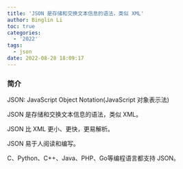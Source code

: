 ```yaml
---
title: 'JSON 是存储和交换文本信息的语法，类似 XML'
author: Binglin Li
toc: true
categories:
  - '2022'
tags:
  - json
date: 2022-08-28 18:09:17
---
```

### 简介
JSON: JavaScript Object Notation(JavaScript 对象表示法)

JSON 是存储和交换文本信息的语法，类似 XML。

JSON 比 XML 更小、更快，更易解析。

JSON 易于人阅读和编写。

C、Python、C++、Java、PHP、Go等编程语言都支持 JSON。
